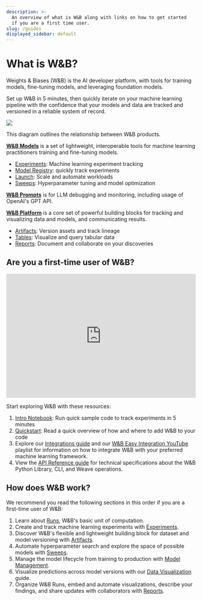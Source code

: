 ```yaml
---
description: >-
  An overview of what is W&B along with links on how to get started
  if you are a first time user.
slug: /guides
displayed_sidebar: default
---
```


# What is W&B?

Weights & Biases (W&B) is the AI developer platform, with tools for training models, fine-tuning models, and leveraging foundation models. 

Set up W&B in 5 minutes, then quickly iterate on your machine learning pipeline with the confidence that your models and data are tracked and versioned in a reliable system of record.

![](@site/static/images/general/architecture.png)

This diagram outlines the relationship between W&B products.

**[W&B Models](/guides/models.md)** is a set of lightweight, interoperable tools for machine learning practitioners training and fine-tuning models.
- [Experiments](/guides/track/intro.md): Machine learning experiment tracking
- [Model Registry](/guides/model_registry/intro.md): quickly track experiments
- [Launch](/guides/launch/intro.md): Scale and automate workloads
- [Sweeps](/guides/sweeps/intro.md): Hyperparameter tuning and model optimization

**[W&B Prompts](/guides/prompts/intro.mdintro.md)** is for LLM debugging and monitoring, including usage of OpenAI's GPT API.

**[W&B Platform](/guides/platform.md)** is a core set of powerful building blocks for tracking and visualizing data and models, and communicating results.
- [Artifacts](/guides/artifacts/intro.md): Version assets and track lineage
- [Tables](/guides/tables/intro.md): Visualize and query tabular data
- [Reports](/guides/reports/intro.md): Document and collaborate on your discoveries

## Are you a first-time user of W&B?

<iframe width="100%" height="330" src="https://www.youtube.com/embed/tHAFujRhZLA" title="Weights &amp; Biases End-to-End Demo" frameborder="0" allow="accelerometer; autoplay; clipboard-write; encrypted-media; gyroscope; picture-in-picture; web-share" allowfullscreen></iframe>

Start exploring W&B with these resources:

1. [Intro Notebook](http://wandb.me/intro): Run quick sample code to track experiments in 5 minutes
2. [Quickstart](../quickstart.md): Read a quick overview of how and where to add W&B to your code
1. Explore our [Integrations guide](./integrations/intro.md) and our [W&B Easy Integration YouTube](https://www.youtube.com/playlist?list=PLD80i8An1OEGDADxOBaH71ZwieZ9nmPGC) playlist for information on how to integrate W&B with your preferred machine learning framework.
1. View the [API Reference guide](../ref/README.md) for technical specifications about the W&B Python Library, CLI, and Weave operations.

## How does W&B work?

We recommend you read the following sections in this order if you are a first-time user of W&B:

1. Learn about [Runs](./runs/intro.md), W&B's basic unit of computation.
2. Create and track machine learning experiments with [Experiments](./track/intro.md).
3. Discover W&B's flexible and lightweight building block for dataset and model versioning with [Artifacts](./artifacts/intro.md).
4. Automate hyperparameter search and explore the space of possible models with [Sweeps](./sweeps/intro.md).
5. Manage the model lifecycle from training to production with [Model Management](./model_registry/intro.md).
6. Visualize predictions across model versions with our [Data Visualization](./tables/intro.md) guide.
7. Organize W&B Runs, embed and automate visualizations, describe your findings, and share updates with collaborators with [Reports](./reports/intro.md).
